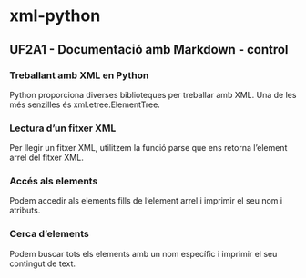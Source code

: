 # xml-python
## UF2A1 - Documentació amb Markdown - control


### Treballant amb XML en Python
Python proporciona diverses biblioteques per treballar amb XML. Una de les més senzilles és xml.etree.ElementTree.

### Lectura d’un fitxer XML
Per llegir un fitxer XML, utilitzem la funció parse que ens retorna l’element arrel del fitxer XML.

### Accés als elements
Podem accedir als elements fills de l’element arrel i imprimir el seu nom i atributs.

### Cerca d’elements
Podem buscar tots els elements amb un nom específic i imprimir el seu contingut de text.
